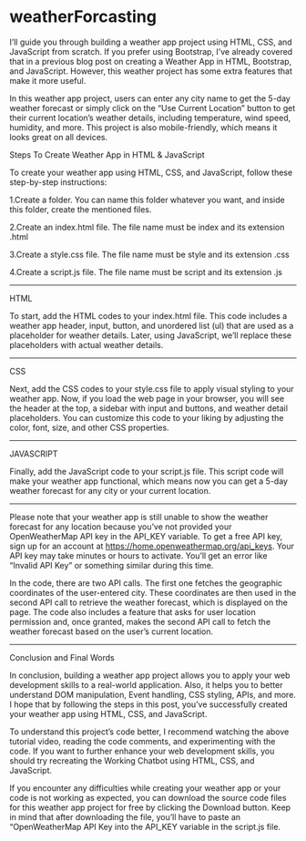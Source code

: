 # weatherForcasting

I’ll guide you through building a weather app project using HTML, CSS, and JavaScript from scratch. If you prefer using Bootstrap, I’ve already covered that in a previous blog post on creating a Weather App in HTML, Bootstrap, and JavaScript. However, this weather project has some extra features that make it more useful.

In this weather app project, users can enter any city name to get the 5-day weather forecast or simply click on the “Use Current Location” button to get their current location’s weather details, including temperature, wind speed, humidity, and more. This project is also mobile-friendly, which means it looks great on all devices.

Steps To Create Weather App in HTML & JavaScript

To create your weather app using HTML, CSS, and JavaScript, follow these step-by-step instructions:

1.Create a folder. You can name this folder whatever you want, and inside this folder, create the mentioned files.


2.Create an index.html file. The file name must be index and its extension .html


3.Create a style.css file. The file name must be style and its extension .css


4.Create a script.js file. The file name must be script and its extension .js

------------

HTML

To start, add the  HTML codes to your index.html file. This code includes a weather app header, input, button, and unordered list (ul) that are used as a placeholder for weather details. Later, using JavaScript, we’ll replace these placeholders with actual weather details.

--------

CSS

Next, add the CSS codes to your style.css file to apply visual styling to your weather app. Now, if you load the web page in your browser, you will see the header at the top, a sidebar with input and buttons, and weather detail placeholders. You can customize this code to your liking by adjusting the color, font, size, and other CSS properties.

------------

JAVASCRIPT

Finally, add the JavaScript code to your script.js file. This script code will make your weather app functional, which means now you can get a 5-day weather forecast for any city or your current location.

------------------------------------------------------------------------------------------------------------------------------------------

Please note that your weather app is still unable to show the weather forecast for any location because you’ve not provided your OpenWeatherMap API key in the API_KEY variable. To get a free API key, sign up for an account at https://home.openweathermap.org/api_keys. Your API key may take minutes or hours to activate. You’ll get an error like “Invalid API Key” or something similar during this time.

In the code, there are two API calls. The first one fetches the geographic coordinates of the user-entered city. These coordinates are then used in the second API call to retrieve the weather forecast, which is displayed on the page. The code also includes a feature that asks for user location permission and, once granted, makes the second API call to fetch the weather forecast based on the user’s current location.

------------------------------------------------------------------------------------------------------------------------------------------

Conclusion and Final Words


In conclusion, building a weather app project allows you to apply your web development skills to a real-world application. Also, it helps you to better understand DOM manipulation, Event handling, CSS styling, APIs, and more. I hope that by following the steps in this post, you’ve successfully created your weather app using HTML, CSS, and JavaScript.


To understand this project’s code better, I recommend watching the above tutorial video, reading the code comments, and experimenting with the code. If you want to further enhance your web development skills, you should try recreating the Working Chatbot using HTML, CSS, and JavaScript.


If you encounter any difficulties while creating your weather app or your code is not working as expected, you can download the source code files for this weather app project for free by clicking the Download button. Keep in mind that after downloading the file, you’ll have to paste an “OpenWeatherMap API Key into the API_KEY variable in the script.js file.
